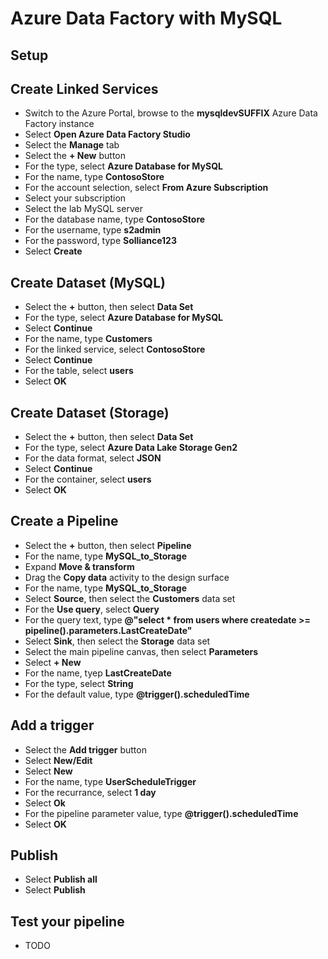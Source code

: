# Azure Data Factory with MySQL

## Setup

## Create Linked Services

- Switch to the Azure Portal, browse to the **mysqldevSUFFIX** Azure Data Factory instance
- Select **Open Azure Data Factory Studio**
- Select the **Manage** tab
- Select the **+ New** button
- For the type, select **Azure Database for MySQL**
- For the name, type **ContosoStore**
- For the account selection, select **From Azure Subscription**
- Select your subscription
- Select the lab MySQL server
- For the database name, type **ContosoStore**
- For the username, type **s2admin**
- For the password, type **Solliance123**
- Select **Create**

## Create Dataset (MySQL)

- Select the **+** button, then select **Data Set**
- For the type, select **Azure Database for MySQL**
- Select **Continue**
- For the name, type **Customers**
- For the linked service, select **ContosoStore**
- Select **Continue**
- For the table, select **users**
- Select **OK**

## Create Dataset (Storage)

- Select the **+** button, then select **Data Set**
- For the type, select **Azure Data Lake Storage Gen2**
- For the data format, select **JSON**
- Select **Continue**
- For the container, select **users**
- Select **OK**

## Create a Pipeline

- Select the **+** button, then select **Pipeline**
- For the name, type **MySQL_to_Storage**
- Expand **Move & transform**
- Drag the **Copy data** activity to the design surface
- For the name, type **MySQL_to_Storage**
- Select **Source**, then select the **Customers** data set
- For the **Use query**, select **Query**
- For the query text, type **@"select * from users where createdate >= pipeline().parameters.LastCreateDate"**
- Select **Sink**, then select the **Storage** data set
- Select the main pipeline canvas, then select **Parameters**
- Select **+ New**
- For the name, tyep **LastCreateDate**
- For the type, select **String**
- For the default value, type **@trigger().scheduledTime**

## Add a trigger

- Select the **Add trigger** button
- Select **New/Edit**
- Select **New**
- For the name, type **UserScheduleTrigger**
- For the recurrance, select **1 day**
- Select **Ok**
- For the pipeline parameter value, type **@trigger().scheduledTime**
- Select **OK**

## Publish

- Select **Publish all**
- Select **Publish**

## Test your pipeline

- TODO